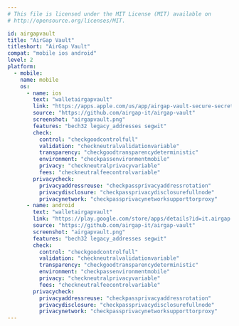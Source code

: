 ```yaml
---
# This file is licensed under the MIT License (MIT) available on
# http://opensource.org/licenses/MIT.

id: airgapvault
title: "AirGap Vault"
titleshort: "AirGap Vault"
compat: "mobile ios android"
level: 2
platform:
  - mobile:
    name: mobile
    os:
      - name: ios
        text: "walletairgapvault"
        link: "https://apps.apple.com/us/app/airgap-vault-secure-secrets/id1417126841"
        source: "https://github.com/airgap-it/airgap-vault"
        screenshot: "airgapvault.png"
        features: "bech32 legacy_addresses segwit"
        check:
          control: "checkgoodcontrolfull"
          validation: "checkneutralvalidationvariable"
          transparency: "checkgoodtransparencydeterministic"
          environment: "checkpassenvironmentmobile"
          privacy: "checkneutralprivacyvariable"
          fees: "checkneutralfeecontrolvariable"
        privacycheck:
          privacyaddressreuse: "checkpassprivacyaddressrotation"
          privacydisclosure: "checkpassprivacydisclosurefullnode"
          privacynetwork: "checkpassprivacynetworksupporttorproxy"
      - name: android
        text: "walletairgapvault"
        link: "https://play.google.com/store/apps/details?id=it.airgap.vault&hl=pt"
        source: "https://github.com/airgap-it/airgap-vault"
        screenshot: "airgapvault.png"
        features: "bech32 legacy_addresses segwit"
        check:
          control: "checkgoodcontrolfull"
          validation: "checkneutralvalidationvariable"
          transparency: "checkgoodtransparencydeterministic"
          environment: "checkpassenvironmentmobile"
          privacy: "checkneutralprivacyvariable"
          fees: "checkneutralfeecontrolvariable"
        privacycheck:
          privacyaddressreuse: "checkpassprivacyaddressrotation"
          privacydisclosure: "checkpassprivacydisclosurefullnode"
          privacynetwork: "checkpassprivacynetworksupporttorproxy"
---
```

